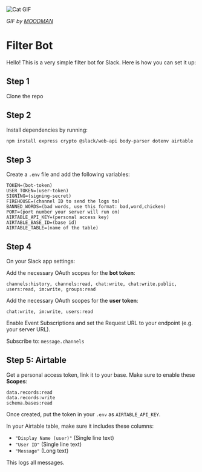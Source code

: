 ![Cat GIF](https://media1.giphy.com/media/v1.Y2lkPTc5MGI3NjExYTYxbnJkN2ExZ3Z0MnppbDk3OXNuc2VpNTZ3cHprOWVlNzBreTlqNyZlcD12MV9pbnRlcm5hbF9naWZfYnlfaWQmY3Q9Zw/VbnUQpnihPSIgIXuZv/giphy.gif)

*GIF by [MOODMAN](https://giphy.com/gifs/computer-cat-wearing-glasses-VbnUQpnihPSIgIXuZv)*

# Filter Bot

Hello! This is a very simple filter bot for Slack. Here is how you can set it up:

## Step 1
Clone the repo

## Step 2
Install dependencies by running:
```bash
npm install express crypto @slack/web-api body-parser dotenv airtable
```

## Step 3
Create a `.env` file and add the following variables:

```env
TOKEN=(bot-token)
USER_TOKEN=(user-token)
SIGNING=(signing-secret)
FIREHOUSE=(channel ID to send the logs to)
BANNED_WORDS=(bad words, use this format: bad,word,chicken)
PORT=(port number your server will run on)
AIRTABLE_API_KEY=(personal access key)
AIRTABLE_BASE_ID=(base id)
AIRTABLE_TABLE=(name of the table)
```

## Step 4
On your Slack app settings:

Add the necessary OAuth scopes for the **bot token**:
```
channels:history, channels:read, chat:write, chat:write.public, users:read, im:write, groups:read
```

Add the necessary OAuth scopes for the **user token**:
```
chat:write, im:write, users:read
```

Enable Event Subscriptions and set the Request URL to your endpoint (e.g. your server URL).

Subscribe to: `message.channels`

## Step 5: Airtable

Get a personal access token, link it to your base. Make sure to enable these **Scopes**:

```
data.records:read
data.records:write
schema.bases:read
```

Once created, put the token in your `.env` as `AIRTABLE_API_KEY`.

In your Airtable table, make sure it includes these columns:
- `"Display Name (user)"` (Single line text)
- `"User ID"` (Single line text)
- `"Message"` (Long text)

This logs all messages.
